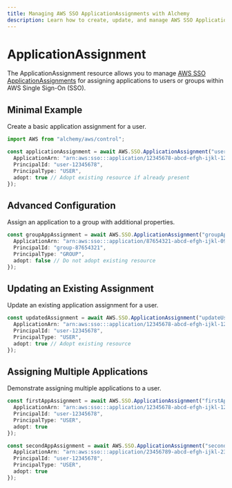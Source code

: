```yaml
---
title: Managing AWS SSO ApplicationAssignments with Alchemy
description: Learn how to create, update, and manage AWS SSO ApplicationAssignments using Alchemy Cloud Control.
---
```


# ApplicationAssignment

The ApplicationAssignment resource allows you to manage [AWS SSO ApplicationAssignments](https://docs.aws.amazon.com/sso/latest/userguide/) for assigning applications to users or groups within AWS Single Sign-On (SSO).

## Minimal Example

Create a basic application assignment for a user.

```ts
import AWS from "alchemy/aws/control";

const applicationAssignment = await AWS.SSO.ApplicationAssignment("userAppAssignment", {
  ApplicationArn: "arn:aws:sso:::application/12345678-abcd-efgh-ijkl-1234567890ab",
  PrincipalId: "user-12345678",
  PrincipalType: "USER",
  adopt: true // Adopt existing resource if already present
});
```

## Advanced Configuration

Assign an application to a group with additional properties.

```ts
const groupAppAssignment = await AWS.SSO.ApplicationAssignment("groupAppAssignment", {
  ApplicationArn: "arn:aws:sso:::application/87654321-abcd-efgh-ijkl-0987654321ba",
  PrincipalId: "group-87654321",
  PrincipalType: "GROUP",
  adopt: false // Do not adopt existing resource
});
```

## Updating an Existing Assignment

Update an existing application assignment for a user.

```ts
const updatedAssignment = await AWS.SSO.ApplicationAssignment("updateUserAppAssignment", {
  ApplicationArn: "arn:aws:sso:::application/12345678-abcd-efgh-ijkl-1234567890ab",
  PrincipalId: "user-12345678",
  PrincipalType: "USER",
  adopt: true // Adopt existing resource
});
```

## Assigning Multiple Applications

Demonstrate assigning multiple applications to a user.

```ts
const firstAppAssignment = await AWS.SSO.ApplicationAssignment("firstAppAssignment", {
  ApplicationArn: "arn:aws:sso:::application/12345678-abcd-efgh-ijkl-1234567890ab",
  PrincipalId: "user-12345678",
  PrincipalType: "USER",
  adopt: true
});

const secondAppAssignment = await AWS.SSO.ApplicationAssignment("secondAppAssignment", {
  ApplicationArn: "arn:aws:sso:::application/23456789-abcd-efgh-ijkl-2345678901bc",
  PrincipalId: "user-12345678",
  PrincipalType: "USER",
  adopt: true
});
```